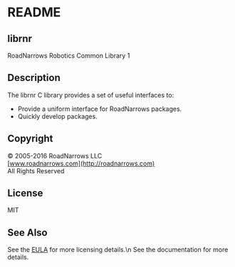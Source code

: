 # README
## librnr
RoadNarrows Robotics Common Library 1

## Description
The librnr C library provides a set of useful interfaces to:
* Provide a uniform interface for RoadNarrows packages.
* Quickly develop packages.

## Copyright
&copy; 2005-2016 RoadNarrows LLC<br>
[www.roadnarrows.com](http://roadnarrows.com)<br>
All Rights Reserved

## License
MIT

## See Also
See the [EULA](EULA.md) for more licensing details.\n
See the documentation for more details.
